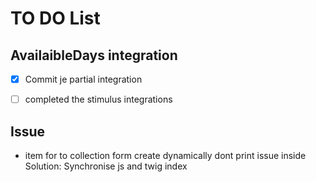 # TO DO List

## AvailaibleDays integration

- [x] Commit je partial integration
- [ ] completed the stimulus integrations


## Issue 
- item for to collection form create dynamically dont print issue inside
    Solution: Synchronise js and twig index

